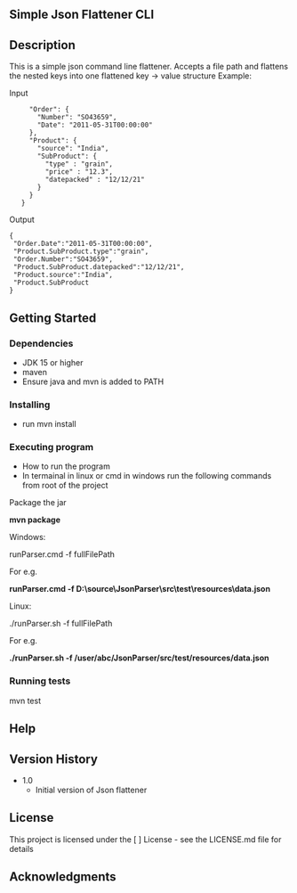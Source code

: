 ## Simple Json Flattener CLI

## Description
This is a simple json command line flattener. Accepts a file path and flattens the nested keys into
one flattened key -> value structure
Example: 

Input

```{
     "Order": {
       "Number": "SO43659",
       "Date": "2011-05-31T00:00:00"
     },
     "Product": {
       "source": "India",
       "SubProduct": {
         "type" : "grain",
         "price" : "12.3",
         "datepacked" : "12/12/21"
       }
     }
   }
```
Output

 ```
 {
  "Order.Date":"2011-05-31T00:00:00",
  "Product.SubProduct.type":"grain",
  "Order.Number":"SO43659",
  "Product.SubProduct.datepacked":"12/12/21",
  "Product.source":"India",
  "Product.SubProduct
 }
```
## Getting Started

### Dependencies

* JDK 15 or higher
* maven
* Ensure java and mvn is added to PATH
### Installing

* run mvn install


### Executing program

* How to run the program
* In termainal in linux or cmd in windows run the following commands from root of the project

Package the jar

**mvn package**

Windows:
 
runParser.cmd -f fullFilePath

For e.g.

**runParser.cmd -f D:\source\JsonParser\src\test\resources\data.json**

Linux:
 
./runParser.sh -f fullFilePath

For e.g.

**./runParser.sh -f /user/abc/JsonParser/src/test/resources/data.json**
### Running tests
mvn test

## Help

## Version History

* 1.0
    * Initial version of Json flattener
 ## License

This project is licensed under the [  ] License - see the LICENSE.md file for details

## Acknowledgments
 